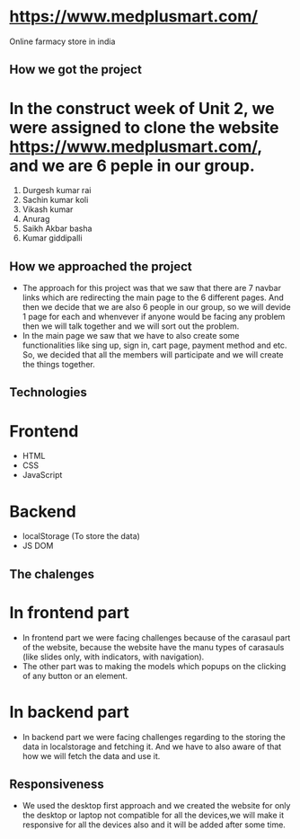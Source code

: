 # https://www.medplusmart.com/
  Online farmacy store in india
 
## How we got the project
 
  # In the construct week of Unit 2, we were assigned to clone the website https://www.medplusmart.com/, and we are 6 peple in our group.
1. Durgesh kumar rai
2. Sachin kumar koli
3. Vikash kumar 
4. Anurag
5. Saikh Akbar basha  
6. Kumar giddipalli


## How we approached the project

  * The approach for this project was that we saw that there are 7 navbar links which are redirecting the main page to the 6 different pages. And then we decide that     we are also 6 people in our group, so we will devide 1 page for each and whenvever if anyone would be facing any problem then we will talk together and we will       sort out the problem. 
  * In the main page we saw that we have to also create some functionalities like sing up, sign in, cart page, payment method and etc. 
    So, we decided that all the members will participate and we will create the things together.
   
   
## Technologies 
 
  # Frontend
   * HTML
   * CSS
   * JavaScript
  # Backend
   * localStorage (To store the data)
   * JS DOM 

## The chalenges 

  # In frontend part
 
   * In frontend part we were facing challenges because of the carasaul part of the website, because the website have the manu types of carasauls (like slides only,        with indicators, with navigation). 
   * The other part was to making the models which popups on the clicking of any button or an element.

 # In backend part
  
  * In backend part we were facing challenges regarding to the storing the data in localstorage and fetching it. And we have to also aware of that how we will fetch       the data and use it.

## Responsiveness

  * We used the desktop first approach and we created the website for only the desktop or laptop not compatible for all the devices,we will make it responsive for all     the devices also and it will be added after some time. 
  

  
  
 
